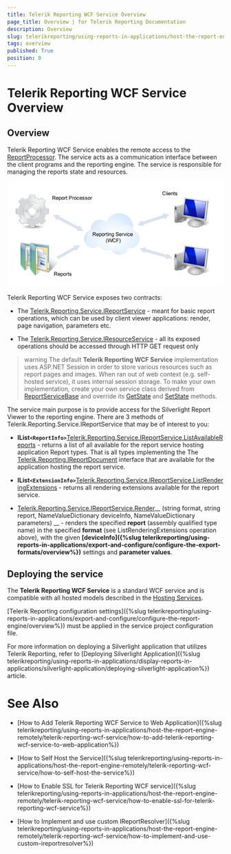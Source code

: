```yaml
---
title: Telerik Reporting WCF Service Overview
page_title: Overview | for Telerik Reporting Documentation
description: Overview
slug: telerikreporting/using-reports-in-applications/host-the-report-engine-remotely/telerik-reporting-wcf-service/overview
tags: overview
published: True
position: 0
---
```


# Telerik Reporting WCF Service Overview



## Overview

Telerik Reporting WCF Service enables the           remote access to the [ReportProcessor](/reporting/api/Telerik.Reporting.Processing.ReportProcessor). The service           acts as a communication interface between the client programs and the reporting engine. The service is responsible for managing the reports state and resources.           

  ![](images/WCFService.png)

Telerik Reporting WCF Service exposes two contracts:

* The [Telerik.Reporting.Service.IReportService](/reporting/api/Telerik.Reporting.Service.IReportService)               - meant for basic report operations, which can be used by client               viewer applications: render, page navigation, parameters etc.             

* The [Telerik.Reporting.Service.IResourceService](/reporting/api/Telerik.Reporting.Service.IResourceService)               - all its exposed operations should be accessed through HTTP GET request only             

>warning The default  __Telerik Reporting WCF Service__  implementation uses ASP.NET Session in order to store various resources such as report pages             and images. When ran out of web context (e.g. self-hosted service), it uses internal session storage. To make your own implementation, create your own service class derived from [ReportServiceBase](/reporting/api/Telerik.Reporting.Service.ReportServiceBase)             and override its [GetState](/reporting/api/Telerik.Reporting.Service.ReportServiceBase#Telerik_Reporting_Service_ReportServiceBase_GetState_System_String_) and [SetState](/reporting/api/Telerik.Reporting.Service.ReportServiceBase#Telerik_Reporting_Service_ReportServiceBase_SetState_System_String_System_Object_) methods.           


The service main purpose is to provide access for the Silverlight Report Viewer to the reporting engine. There are 3 methods of Telerik.Reporting.Service.IReportService that may be of interest to you:         

* __IList```<ReportInfo>```__[Telerik.Reporting.Service.IReportService.ListAvailableReports](/reporting/api/Telerik.Reporting.Service.IReportService#Telerik_Reporting_Service_IReportService_ListAvailableReports)               - returns a list of all available for the report service hosting               application Report types. That is all types implementing the               The [Telerik.Reporting.IReportDocument](/reporting/api/Telerik.Reporting.IReportDocument)               interface that are available for the application hosting the               report service.             

* __IList```<ExtensionInfo>```__[Telerik.Reporting.Service.IReportService.ListRenderingExtensions](/reporting/api/Telerik.Reporting.Service.IReportService#Telerik_Reporting_Service_IReportService_ListRenderingExtensions)               - returns all rendering extensions available for the report service.             

* [Telerik.Reporting.Service.IReportService.Render](/reporting/api/Telerik.Reporting.Service.IReportService#Telerik_Reporting_Service_IReportService_Render_System_String_System_String_Telerik_Reporting_Service_NameValueDictionary_Telerik_Reporting_Service_NameValueDictionary_)__                 (string format, string report,                 NameValueDictionary deviceInfo,                 NameValueDictionary parameters)               __               - renders the specified __report__ (assembly               qualified type name) in the specified __format__               (see ListRenderingExtensions operation above), with the given               __[deviceInfo]({%slug telerikreporting/using-reports-in-applications/export-and-configure/configure-the-export-formats/overview%})__               settings and __parameter values__.             

## Deploying the service

The __Telerik Reporting WCF Service__ is a standard WCF service and is compatible with all hosted models described in the [Hosting Services](http://msdn.microsoft.com/en-us/library/ms730158).         

[Telerik Reporting configuration settings]({%slug telerikreporting/using-reports-in-applications/export-and-configure/configure-the-report-engine/overview%}) must be applied in the service project configuration file.

For more information on deploying a Silverlight application that utilizes Telerik Reporting, refer to [Deploying Silverlight Application]({%slug telerikreporting/using-reports-in-applications/display-reports-in-applications/silverlight-application/deploying-silverlight-application%}) article.         

# See Also


 * [How to Add Telerik Reporting WCF Service to Web Application]({%slug telerikreporting/using-reports-in-applications/host-the-report-engine-remotely/telerik-reporting-wcf-service/how-to-add-telerik-reporting-wcf-service-to-web-application%})

 * [How to Self Host the Service]({%slug telerikreporting/using-reports-in-applications/host-the-report-engine-remotely/telerik-reporting-wcf-service/how-to-self-host-the-service%})

 * [How to Enable SSL for Telerik Reporting WCF service]({%slug telerikreporting/using-reports-in-applications/host-the-report-engine-remotely/telerik-reporting-wcf-service/how-to-enable-ssl-for-telerik-reporting-wcf-service%})

 * [How to Implement and use custom IReportResolver]({%slug telerikreporting/using-reports-in-applications/host-the-report-engine-remotely/telerik-reporting-wcf-service/how-to-implement-and-use-custom-ireportresolver%})
